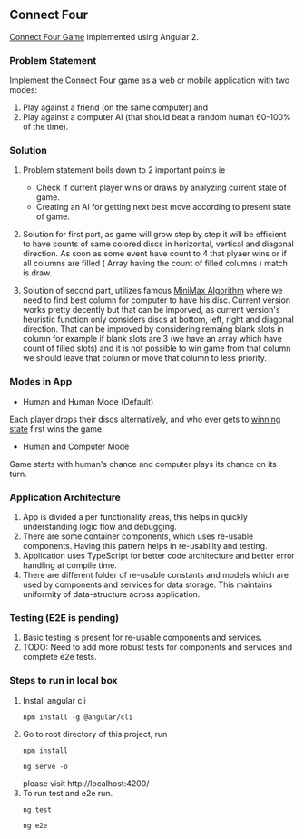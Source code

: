 ## Connect Four

[Connect Four Game](https://en.wikipedia.org/wiki/Connect_Four) implemented using Angular 2.

### Problem Statement
Implement the Connect Four game as a web or mobile application with two modes:

1. Play against a friend (on the same computer) and
2. Play against a computer AI (that should beat a random human 60-100% of the time).

### Solution
1. Problem statement boils down to 2 important points ie
	* Check if current player wins or draws by analyzing current state of game.
	* Creating an AI for getting next best move according to present state of game.

2. Solution for first part, as game will grow step by step it will be efficient to have counts of same colored discs in horizontal, vertical and diagonal direction. As soon as some event have count to 4 that plyaer wins or if all columns are filled ( Array having the count of filled columns ) match is draw.
3. Solution of second part, utilizes famous [MiniMax Algorithm](https://en.wikipedia.org/wiki/Minimax) where we need to find best column for computer to have his disc. Current version works pretty decently but that can be imporved, as current version's heuristic function only considers discs at bottom, left, right and diagonal direction. That can be improved by considering remaing blank slots in column for example if blank slots are 3 (we have an array which have count of filled slots) and it is not possible to win game from that column we should leave that column or move that column to less priority.

### Modes in App

* Human and Human Mode (Default)

Each player drops their discs alternatively, and who ever gets to [winning state](https://en.wikipedia.org/wiki/Connect_Four#Gameplay) first wins the game.

* Human and Computer Mode
    
Game starts with human's chance and computer plays its chance on its turn.


### Application Architecture 

1. App is divided a per functionality areas, this helps in quickly understanding logic flow and debugging.
2. There are some container components, which uses re-usable components. Having this pattern helps in re-usability and testing.
3. Application uses TypeScript for better code architecture and better error handling at compile time.
4. There are different folder of re-usable constants and models which are used by components and services for data storage. This maintains uniformity of data-structure across application.

### Testing (E2E is pending)
1. Basic testing is present for re-usable components and services.
2. TODO: Need to add more robust tests for components and services and complete e2e tests.


### Steps to run in local box 
1. Install angular cli
	```
    npm install -g @angular/cli	
    ```
2. Go to root directory of this project, run
	```
    npm install
    ```
    ```
    ng serve -o
	```
    please visit http://localhost:4200/
3. To run test and e2e run.
	```
    ng test
    ```
    ```
    ng e2e
    ```